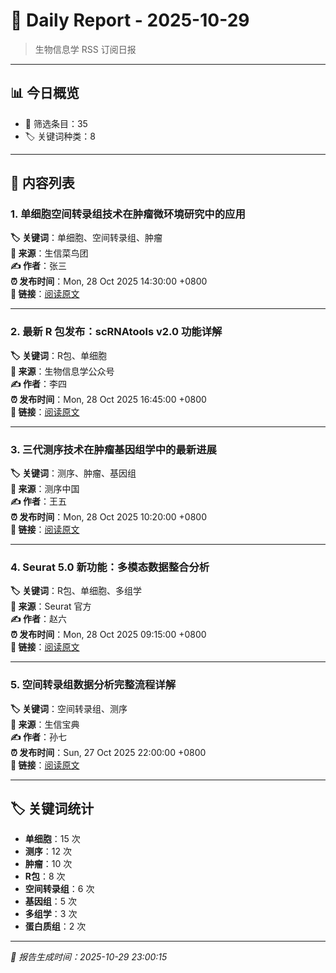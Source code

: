# 📅 Daily Report - 2025-10-29

> 生物信息学 RSS 订阅日报

---

## 📊 今日概览

- 📰 筛选条目：35
- 🏷️ 关键词种类：8

---

## 📰 内容列表

### 1. 单细胞空间转录组技术在肿瘤微环境研究中的应用

**🏷️ 关键词**：单细胞、空间转录组、肿瘤  
**📌 来源**：生信菜鸟团  
**✍️ 作者**：张三  
**⏰ 发布时间**：Mon, 28 Oct 2025 14:30:00 +0800  
**🔗 链接**：[阅读原文](https://mp.weixin.qq.com/s/example1)

---

### 2. 最新 R 包发布：scRNAtools v2.0 功能详解

**🏷️ 关键词**：R包、单细胞  
**📌 来源**：生物信息学公众号  
**✍️ 作者**：李四  
**⏰ 发布时间**：Mon, 28 Oct 2025 16:45:00 +0800  
**🔗 链接**：[阅读原文](https://mp.weixin.qq.com/s/example2)

---

### 3. 三代测序技术在肿瘤基因组学中的最新进展

**🏷️ 关键词**：测序、肿瘤、基因组  
**📌 来源**：测序中国  
**✍️ 作者**：王五  
**⏰ 发布时间**：Mon, 28 Oct 2025 10:20:00 +0800  
**🔗 链接**：[阅读原文](https://mp.weixin.qq.com/s/example3)

---

### 4. Seurat 5.0 新功能：多模态数据整合分析

**🏷️ 关键词**：R包、单细胞、多组学  
**📌 来源**：Seurat 官方  
**✍️ 作者**：赵六  
**⏰ 发布时间**：Mon, 28 Oct 2025 09:15:00 +0800  
**🔗 链接**：[阅读原文](https://mp.weixin.qq.com/s/example4)

---

### 5. 空间转录组数据分析完整流程详解

**🏷️ 关键词**：空间转录组、测序  
**📌 来源**：生信宝典  
**✍️ 作者**：孙七  
**⏰ 发布时间**：Sun, 27 Oct 2025 22:00:00 +0800  
**🔗 链接**：[阅读原文](https://mp.weixin.qq.com/s/example5)

---

## 🏷️ 关键词统计

- **单细胞**：15 次
- **测序**：12 次
- **肿瘤**：10 次
- **R包**：8 次
- **空间转录组**：6 次
- **基因组**：5 次
- **多组学**：3 次
- **蛋白质组**：2 次

---

*📝 报告生成时间：2025-10-29 23:00:15*
